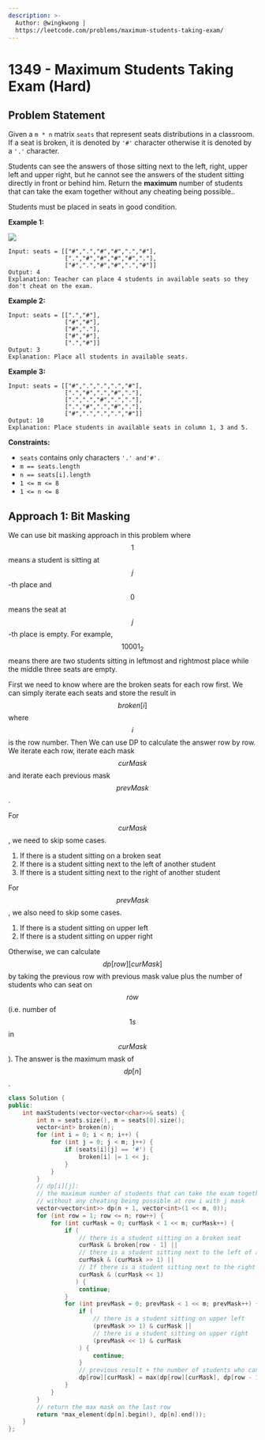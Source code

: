 ```yaml
---
description: >-
  Author: @wingkwong |
  https://leetcode.com/problems/maximum-students-taking-exam/
---
```


# 1349 - Maximum Students Taking Exam (Hard)

## Problem Statement

Given a `m * n` matrix `seats`  that represent seats distributions in a classroom. If a seat is broken, it is denoted by `'#'` character otherwise it is denoted by a `'.'` character.

Students can see the answers of those sitting next to the left, right, upper left and upper right, but he cannot see the answers of the student sitting directly in front or behind him. Return the **maximum** number of students that can take the exam together without any cheating being possible..

Students must be placed in seats in good condition.

**Example 1:**

![](https://assets.leetcode.com/uploads/2020/01/29/image.png)

```
Input: seats = [["#",".","#","#",".","#"],
                [".","#","#","#","#","."],
                ["#",".","#","#",".","#"]]
Output: 4
Explanation: Teacher can place 4 students in available seats so they don't cheat on the exam. 
```

**Example 2:**

```
Input: seats = [[".","#"],
                ["#","#"],
                ["#","."],
                ["#","#"],
                [".","#"]]
Output: 3
Explanation: Place all students in available seats. 
```

**Example 3:**

```
Input: seats = [["#",".",".",".","#"],
                [".","#",".","#","."],
                [".",".","#",".","."],
                [".","#",".","#","."],
                ["#",".",".",".","#"]]
Output: 10
Explanation: Place students in available seats in column 1, 3 and 5. 
```

**Constraints:**

* `seats` contains only characters `'.' and'#'.`
* `m == seats.length`
* `n == seats[i].length`
* `1 <= m <= 8`
* `1 <= n <= 8`

## Approach 1: Bit Masking

We can use bit masking approach in this problem where $$1$$ means a student is sitting at $$j$$-th place and $$0$$ means the seat at $$j$$-th place is empty. For example, $$10001_2$$ means there are two students sitting in leftmost and rightmost place while the middle three seats are empty.

First we need to know where are the broken seats for each row first. We can simply iterate each seats and store the result in $$broken[i]$$ where $$i$$ is the row number. Then We can use DP to calculate the answer row by row. We iterate each row, iterate each mask $$curMask$$ and iterate each previous mask $$prevMask$$.

For $$curMask$$, we need to skip some cases.&#x20;

1. If there is a student sitting on a broken seat
2. If there is a student sitting next to the left of another student
3. If there is a student sitting next to the right of another student

For $$prevMask$$, we also need to skip some cases.

1. If there is a student sitting on upper left&#x20;
2. If there is a student sitting on upper right

Otherwise, we can calculate $$dp[row][curMask]$$ by taking the previous row with previous mask value plus the number of students who can seat on $$row$$ (i.e. number of $$1s$$ in $$curMask$$). The answer is the maximum mask of $$dp[n]$$.

```cpp
class Solution {
public:
    int maxStudents(vector<vector<char>>& seats) {
        int n = seats.size(), m = seats[0].size();
        vector<int> broken(n);
        for (int i = 0; i < n; i++) {
            for (int j = 0; j < m; j++) {
                if (seats[i][j] == '#') {
                    broken[i] |= 1 << j;
                }
            }
        }
        // dp[i][j]: 
        // the maximum number of students that can take the exam together 
        // without any cheating being possible at row i with j mask
        vector<vector<int>> dp(n + 1, vector<int>(1 << m, 0));
        for (int row = 1; row <= n; row++) {
            for (int curMask = 0; curMask < 1 << m; curMask++) {
                if (
                    // there is a student sitting on a broken seat
                    curMask & broken[row - 1] || 
                    // there is a student sitting next to the left of another student
                    curMask & (curMask >> 1) ||
                    // If there is a student sitting next to the right of another student
                    curMask & (curMask << 1)
                   ) {
                    continue;
                }
                for (int prevMask = 0; prevMask < 1 << m; prevMask++) {
                    if (
                        // there is a student sitting on upper left 
                        (prevMask >> 1) & curMask || 
                        // there is a student sitting on upper right
                        (prevMask << 1) & curMask
                    ) {
                        continue;
                    }
                    // previous result + the number of students who can seat on this row
                    dp[row][curMask] = max(dp[row][curMask], dp[row - 1][prevMask] + __builtin_popcount(curMask));
                }
            }
        }
        // return the max mask on the last row
        return *max_element(dp[n].begin(), dp[n].end());
    }
};
```
